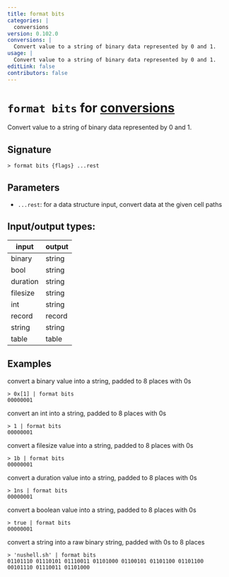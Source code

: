 ```yaml
---
title: format bits
categories: |
  conversions
version: 0.102.0
conversions: |
  Convert value to a string of binary data represented by 0 and 1.
usage: |
  Convert value to a string of binary data represented by 0 and 1.
editLink: false
contributors: false
---
```

<!-- This file is automatically generated. Please edit the command in https://github.com/nushell/nushell instead. -->

# `format bits` for [conversions](/commands/categories/conversions.md)

<div class='command-title'>Convert value to a string of binary data represented by 0 and 1.</div>

## Signature

```> format bits {flags} ...rest```

## Parameters

 -  `...rest`: for a data structure input, convert data at the given cell paths


## Input/output types:

| input    | output |
| -------- | ------ |
| binary   | string |
| bool     | string |
| duration | string |
| filesize | string |
| int      | string |
| record   | record |
| string   | string |
| table    | table  |
## Examples

convert a binary value into a string, padded to 8 places with 0s
```nu
> 0x[1] | format bits
00000001
```

convert an int into a string, padded to 8 places with 0s
```nu
> 1 | format bits
00000001
```

convert a filesize value into a string, padded to 8 places with 0s
```nu
> 1b | format bits
00000001
```

convert a duration value into a string, padded to 8 places with 0s
```nu
> 1ns | format bits
00000001
```

convert a boolean value into a string, padded to 8 places with 0s
```nu
> true | format bits
00000001
```

convert a string into a raw binary string, padded with 0s to 8 places
```nu
> 'nushell.sh' | format bits
01101110 01110101 01110011 01101000 01100101 01101100 01101100 00101110 01110011 01101000
```
